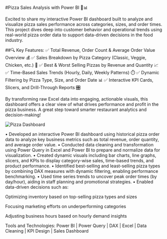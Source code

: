  #Pizza Sales Analysis with Power BI 🍕📊

Excited to share my interactive Power BI dashboard built to analyze and visualize pizza sales performance across categories, sizes, and order times. This project dives deep into customer behavior and operational trends using real-world pizza order data to support data-driven decisions in the food industry.

##🔍 Key Features:
✅ Total Revenue, Order Count & Average Order Value Overview 💰
✅ Sales Breakdown by Pizza Category (Classic, Veggie, Chicken, etc.) 🍕
✅ Best & Worst Selling Pizzas by Revenue and Quantity 📈
✅ Time-Based Sales Trends (Hourly, Daily, Weekly Patterns) ⏱️
✅ Dynamic Filtering by Pizza Type, Size, and Order Date 📊
✅ Interactive KPI Cards, Slicers, and Drill-Through Reports 🎛️

By transforming raw Excel data into engaging, actionable visuals, this dashboard offers a clear view of what drives performance and profit in the pizza business. A great step toward smarter restaurant analytics and decision-making!


![Pizza Dashboard](images/pizza_dashboard.png)



• Developed an interactive Power BI dashboard using historical pizza order data to analyze key business metrics such as total revenue, order quantity, and average order value.
• Conducted data cleaning and transformation using Power Query in Excel and Power BI to prepare and normalize data for visualization.
• Created dynamic visuals including bar charts, line graphs, slicers, and KPIs to display category-wise sales, time-based trends, and product performance.
• Identified best-selling and least-selling pizza types by combining DAX measures with dynamic filtering, enabling performance benchmarking.
• Used time series trends to uncover peak order times (by day/hour), aiding in staff planning and promotional strategies.
• Enabled data-driven decisions such as:

Optimizing inventory based on top-selling pizza types and sizes

Focusing marketing efforts on underperforming categories

Adjusting business hours based on hourly demand insights

Tools and Technologies:
Power BI | Power Query | DAX | Excel | Data Cleaning | KPI Design | Sales Dashboard
